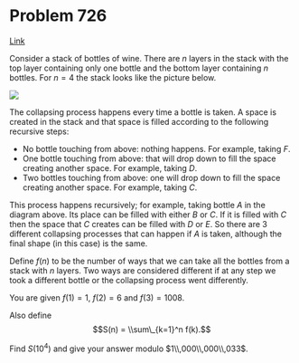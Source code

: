 # Problem 726

[Link](https://projecteuler.net/problem=726)

Consider a stack of bottles of wine. There are $n$ layers in the stack with the top layer containing only one bottle and the bottom layer containing $n$ bottles. For $n=4$ the stack looks like the picture below. 

![](resources/images/0726_FallingBottles.jpg?1678992055)

The collapsing process happens every time a bottle is taken. A space is created in the stack and that space is filled according to the following recursive steps: 

*   No bottle touching from above: nothing happens. For example, taking $F$.
*   One bottle touching from above: that will drop down to fill the space creating another space. For example, taking $D$.
*   Two bottles touching from above: one will drop down to fill the space creating another space. For example, taking $C$.

This process happens recursively; for example, taking bottle $A$ in the diagram above. Its place can be filled with either $B$ or $C$. If it is filled with $C$ then the space that $C$ creates can be filled with $D$ or $E$. So there are 3 different collapsing processes that can happen if $A$ is taken, although the final shape (in this case) is the same. 

Define $f(n)$ to be the number of ways that we can take all the bottles from a stack with $n$ layers. Two ways are considered different if at any step we took a different bottle or the collapsing process went differently. 

You are given $f(1) = 1$, $f(2) = 6$ and $f(3) = 1008$. 

Also define $$S(n) = \\sum\_{k=1}^n f(k).$$

Find $S(10^4)$ and give your answer modulo $1\\,000\\,000\\,033$.
